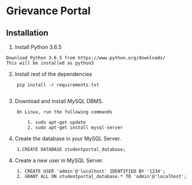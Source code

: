 # Grievance Portal

## Installation
1. Install Python 3.6.5
```
Download Python 3.6.5 from https://www.python.org/downloads/
This will be installed as python3

```

2. Install rest of the dependencies
```
	pip install -r requirements.txt
  
```

3. Download and install MySQL DBMS.
```
    On Linux, run the following commands

        1. sudo apt-get update
        2. sudo apt-get install mysql-server

```

4. Create the database in your MySQL Server.
```
    1.CREATE DATABASE studentportal_database;

```

4. Create a new user in MySQL Server.
```
	1. CREATE USER 'admin'@'localhost' IDENTIFIED BY '1234';
	2. GRANT ALL ON studentportal_database.* TO 'admin'@'localhost';
```
